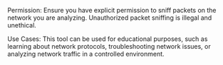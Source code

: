 Permission: Ensure you have explicit permission to sniff packets on the network you are analyzing. Unauthorized packet sniffing is illegal and unethical.

Use Cases: This tool can be used for educational purposes, such as learning about network protocols, troubleshooting network issues, or analyzing network traffic in a controlled environment.
